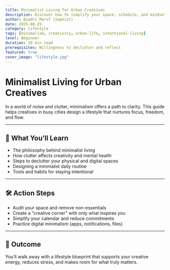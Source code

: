 ```yaml
---
title: Minimalist Living for Urban Creatives  
description: Discover how to simplify your space, schedule, and mindset to unlock more creativity and peace.  
author: Quadri Maruf (Sophist)  
date: 2025-08-25  
category: lifestyle  
tags: [minimalism, creativity, urban-life, intentional-living]  
level: Beginner  
duration: 10 min read  
prerequisites: Willingness to declutter and reflect  
featured: true  
cover_image: "lifestyle.jpg"  
---
```


# Minimalist Living for Urban Creatives

In a world of noise and clutter, minimalism offers a path to clarity. This guide helps creatives in busy cities design a lifestyle that nurtures focus, freedom, and flow.

---

## 🧠 What You’ll Learn

- The philosophy behind minimalist living  
- How clutter affects creativity and mental health  
- Steps to declutter your physical and digital spaces  
- Designing a minimalist daily routine  
- Tools and habits for staying intentional  

---

## 🛠️ Action Steps

- Audit your space and remove non-essentials  
- Create a “creative corner” with only what inspires you  
- Simplify your calendar and reduce commitments  
- Practice digital minimalism (apps, notifications, files)  

---

## 🎯 Outcome

You’ll walk away with a lifestyle blueprint that supports your creative energy, reduces stress, and makes room for what truly matters.